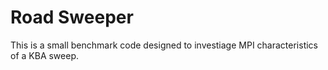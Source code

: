 Road Sweeper
============

This is a small benchmark code designed to investiage MPI characteristics of a KBA sweep.

